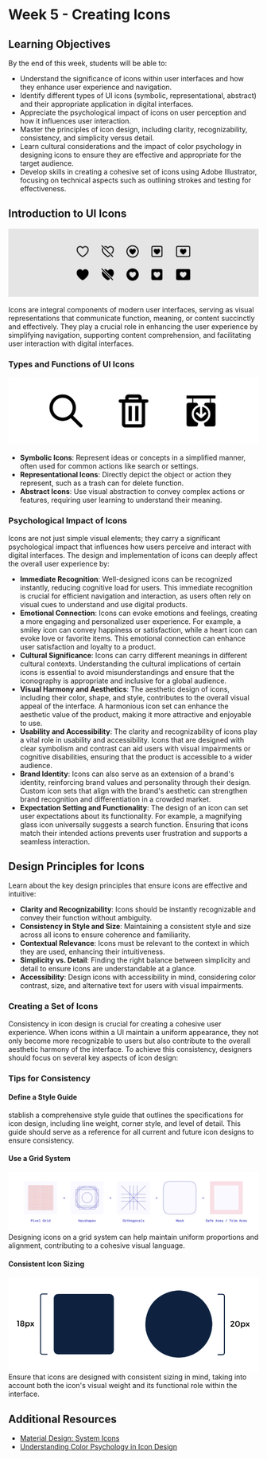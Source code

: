 # Week 5 - Creating Icons

## Learning Objectives

By the end of this week, students will be able to:

- Understand the significance of icons within user interfaces and how they enhance user experience and navigation.
- Identify different types of UI icons (symbolic, representational, abstract) and their appropriate application in digital interfaces.
- Appreciate the psychological impact of icons on user perception and how it influences user interaction.
- Master the principles of icon design, including clarity, recognizability, consistency, and simplicity versus detail.
- Learn cultural considerations and the impact of color psychology in designing icons to ensure they are effective and appropriate for the target audience.
- Develop skills in creating a cohesive set of icons using Adobe Illustrator, focusing on technical aspects such as outlining strokes and testing for effectiveness.

## Introduction to UI Icons

![Icon Banner](./icon-banner.png)

Icons are integral components of modern user interfaces, serving as visual representations that communicate function, meaning, or content succinctly and effectively. They play a crucial role in enhancing the user experience by simplifying navigation, supporting content comprehension, and facilitating user interaction with digital interfaces.

### Types and Functions of UI Icons

![Icon Types](./icon-types.png)

- **Symbolic Icons**: Represent ideas or concepts in a simplified manner, often used for common actions like search or settings.
- **Representational Icons**: Directly depict the object or action they represent, such as a trash can for delete function.
- **Abstract Icons**: Use visual abstraction to convey complex actions or features, requiring user learning to understand their meaning.

### Psychological Impact of Icons

Icons are not just simple visual elements; they carry a significant psychological impact that influences how users perceive and interact with digital interfaces. The design and implementation of icons can deeply affect the overall user experience by:

- **Immediate Recognition**: Well-designed icons can be recognized instantly, reducing cognitive load for users. This immediate recognition is crucial for efficient navigation and interaction, as users often rely on visual cues to understand and use digital products.
- **Emotional Connection**: Icons can evoke emotions and feelings, creating a more engaging and personalized user experience. For example, a smiley icon can convey happiness or satisfaction, while a heart icon can evoke love or favorite items. This emotional connection can enhance user satisfaction and loyalty to a product.
- **Cultural Significance**: Icons can carry different meanings in different cultural contexts. Understanding the cultural implications of certain icons is essential to avoid misunderstandings and ensure that the iconography is appropriate and inclusive for a global audience.
- **Visual Harmony and Aesthetics**: The aesthetic design of icons, including their color, shape, and style, contributes to the overall visual appeal of the interface. A harmonious icon set can enhance the aesthetic value of the product, making it more attractive and enjoyable to use.
- **Usability and Accessibility**: The clarity and recognizability of icons play a vital role in usability and accessibility. Icons that are designed with clear symbolism and contrast can aid users with visual impairments or cognitive disabilities, ensuring that the product is accessible to a wider audience.
- **Brand Identity**: Icons can also serve as an extension of a brand's identity, reinforcing brand values and personality through their design. Custom icon sets that align with the brand's aesthetic can strengthen brand recognition and differentiation in a crowded market.
- **Expectation Setting and Functionality**: The design of an icon can set user expectations about its functionality. For example, a magnifying glass icon universally suggests a search function. Ensuring that icons match their intended actions prevents user frustration and supports a seamless interaction.

## Design Principles for Icons

Learn about the key design principles that ensure icons are effective and intuitive:

- **Clarity and Recognizability**: Icons should be instantly recognizable and convey their function without ambiguity.
- **Consistency in Style and Size**: Maintaining a consistent style and size across all icons to ensure coherence and familiarity.
- **Contextual Relevance**: Icons must be relevant to the context in which they are used, enhancing their intuitiveness.
- **Simplicity vs. Detail**: Finding the right balance between simplicity and detail to ensure icons are understandable at a glance.
- **Accessibility**: Design icons with accessibility in mind, considering color contrast, size, and alternative text for users with visual impairments.

### Creating a Set of Icons

Consistency in icon design is crucial for creating a cohesive user experience. When icons within a UI maintain a uniform appearance, they not only become more recognizable to users but also contribute to the overall aesthetic harmony of the interface. To achieve this consistency, designers should focus on several key aspects of icon design:

<TwoColumnComponent
imageSrc="/w2024/moduleImages/week5/stroke-thumbnail.png"
title="Line (Stroke) Weight"
description="The thickness of the lines used in icons, known as line weight or stroke weight, plays a significant role in visual consistency. Choosing a uniform line weight across all icons ensures that they appear as part of a cohesive set. This consistency in line weight helps maintain visual balance, especially in interfaces where icons are displayed together or in close proximity."
/>

<TwoColumnComponent
imageSrc="/w2024/moduleImages/week5/fill-outline-thumbnail.png"
title="Filled (Glyph) or Outlined Styles"
description="Icons can be designed in filled (glyph) styles, where the shapes are solid, or outlined styles, which consist of only the edges of the shapes. The choice between filled and outlined icons should be consistent across the UI to avoid visual discord. Each style offers different visual weights and can impact the user's ability to quickly recognize and interact with the icons, so it's important to choose the style that best fits the overall design and usability goals of the interface."
/>

<TwoColumnComponent
imageSrc="/w2024/moduleImages/week5/corners-thumbnail.png"
title="Sharp vs. Rounded Corners"
description="The geometry of icon corners—whether they are sharp or rounded—significantly affects their appearance and how they're perceived by users. Sharp corners can convey a more formal or technical feel, while rounded corners are often seen as friendlier and more approachable. Consistency in corner style across an icon set can subtly influence the user's perception of the app or website, contributing to a unified user experience."
/>

<TwoColumnComponent
imageSrc="/w2024/moduleImages/week5/style-thumbnail.png"
title="Minimalist, Detailed, or Even Hand-Drawn “Sketch” Styles"
description="Icon design can vary from minimalist to highly detailed, or even sketch-style, depending on the UI's design language and user experience goals. Minimalist icons offer clarity and are favored in modern interfaces, while detailed icons suit complex concepts or need expressive visuals. Sketch-style icons add uniqueness and personality. Consistency in chosen style across icons is crucial for a cohesive appearance."
/>

### Tips for Consistency

#### Define a Style Guide

stablish a comprehensive style guide that outlines the specifications for icon design, including line weight, corner style, and level of detail. This guide should serve as a reference for all current and future icon designs to ensure consistency.

#### Use a Grid System

![Grid Systems](./grid-system.png)
Designing icons on a grid system can help maintain uniform proportions and alignment, contributing to a cohesive visual language.

#### Consistent Icon Sizing

![Consistent Icon Sizing](./consistent-sizing.png)
Ensure that icons are designed with consistent sizing in mind, taking into account both the icon's visual weight and its functional role within the interface.

## Additional Resources

- [Material Design: System Icons](https://m2.material.io/design/iconography/system-icons.html#design-principles)
- [Understanding Color Psychology in Icon Design](https://www.colorpsychology.org/)
